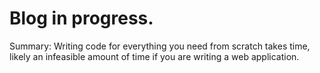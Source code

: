 Blog in progress.
=================

Summary: Writing code for everything you need from scratch takes time, likely an infeasible amount of time if you are writing a web application.